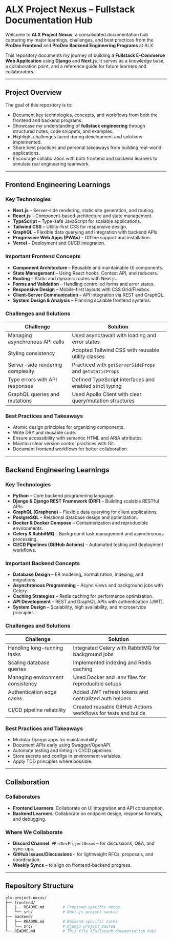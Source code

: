# ALX Project Nexus – Fullstack Documentation Hub

Welcome to **ALX Project Nexus**, a consolidated documentation hub capturing my major learnings, challenges, and best practices from the **ProDev Frontend** and **ProDev Backend Engineering Programs** at ALX.

This repository documents my journey of building a **Fullstack E-Commerce Web Application** using **Django** and **Next.js**. It serves as a knowledge base, a collaboration point, and a reference guide for future learners and collaborators.

---

## Project Overview

The goal of this repository is to:
- Document key technologies, concepts, and workflows from both the frontend and backend programs.
- Showcase my understanding of **fullstack engineering** through structured notes, code snippets, and examples.
- Highlight challenges faced during development and solutions implemented.
- Share best practices and personal takeaways from building real-world applications.
- Encourage collaboration with both frontend and backend learners to simulate real engineering teamwork.

---

## Frontend Engineering Learnings

### Key Technologies
- **Next.js** – Server-side rendering, static site generation, and routing.
- **React.js** – Component-based architecture and state management.
- **TypeScript** – Type-safe JavaScript for scalable applications.
- **Tailwind CSS** – Utility-first CSS for responsive design.
- **GraphQL** – Flexible data querying and integration with backend APIs.
- **Progressive Web Apps (PWAs)** – Offline support and installation.
- **Vercel** – Deployment and CI/CD integration.

### Important Frontend Concepts
- **Component Architecture** – Reusable and maintainable UI components.
- **State Management** – Using React hooks, Context API, and reducers.
- **Routing** – Static and dynamic routes with Next.js.
- **Forms and Validation** – Handling controlled forms and error states.
- **Responsive Design** – Mobile-first layouts with CSS Grid/Flexbox.
- **Client-Server Communication** – API integration via REST and GraphQL.
- **System Design & Analysis** – Planning scalable frontend systems.

### Challenges and Solutions
| Challenge | Solution |
|-----------|----------|
| Managing asynchronous API calls | Used async/await with loading and error states |
| Styling consistency | Adopted Tailwind CSS with reusable utility classes |
| Server-side rendering complexity | Practiced with `getServerSideProps` and `getStaticProps` |
| Type errors with API responses | Defined TypeScript interfaces and enabled strict typing |
| GraphQL queries and mutations | Used Apollo Client with clear query/mutation structures |

### Best Practices and Takeaways
- Atomic design principles for organizing components.
- Write DRY and reusable code.
- Ensure accessibility with semantic HTML and ARIA attributes.
- Maintain clear version control practices with Git.
- Document frontend workflows for better collaboration.

---

## Backend Engineering Learnings

### Key Technologies
- **Python** – Core backend programming language.
- **Django & Django REST Framework (DRF)** – Building scalable RESTful APIs.
- **GraphQL (Graphene)** – Flexible data querying for client applications.
- **PostgreSQL** – Relational database design and optimization.
- **Docker & Docker Compose** – Containerization and reproducible environments.
- **Celery & RabbitMQ** – Background task management and asynchronous processing.
- **CI/CD Pipelines (GitHub Actions)** – Automated testing and deployment workflows.

### Important Backend Concepts
- **Database Design** – ER modeling, normalization, indexing, and migrations.
- **Asynchronous Programming** – Async views and background jobs with Celery.
- **Caching Strategies** – Redis caching for performance optimization.
- **API Development** – REST and GraphQL APIs with authentication (JWT).
- **System Design** – Scalability, high availability, and microservice principles.

### Challenges and Solutions
| Challenge | Solution |
|-----------|----------|
| Handling long-running tasks | Integrated Celery with RabbitMQ for background jobs |
| Scaling database queries | Implemented indexing and Redis caching |
| Managing environment consistency | Used Docker and .env files for reproducible setups |
| Authentication edge cases | Added JWT refresh tokens and centralized auth helpers |
| CI/CD pipeline reliability | Created reusable GitHub Actions workflows for tests and builds |

### Best Practices and Takeaways
- Modular Django apps for maintainability.
- Document APIs early using Swagger/OpenAPI.
- Automate testing and linting in CI/CD pipelines.
- Store secrets and configs in environment variables.
- Apply TDD principles where possible.

---

## Collaboration

### Collaborators
- **Frontend Learners**: Collaborate on UI integration and API consumption.
- **Backend Learners**: Collaborate on endpoint design, response formats, and debugging.

### Where We Collaborate
- **Discord Channel**: `#ProDevProjectNexus` – for discussions, Q&A, and sync-ups.
- **GitHub Issues/Discussions** – for lightweight RFCs, proposals, and coordination.
- **Weekly Syncs** – to align on frontend-backend progress.

---

## Repository Structure

```bash
alx-project-nexus/
├── frontend/
│   ├── README.md        # Frontend-specific notes
│   └── src/             # Next.js project source
├── backend/
│   ├── README.md        # Backend-specific notes
│   └── src/             # Django project source
└── README.md            # This file (Fullstack documentation hub)
